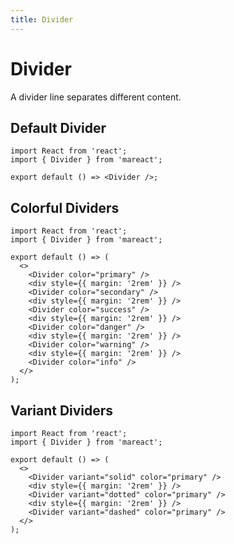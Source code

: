 ```yaml
---
title: Divider
---
```


# Divider

A divider line separates different content.

## Default Divider

```tsx
import React from 'react';
import { Divider } from 'mareact';

export default () => <Divider />;
```

## Colorful Dividers

```tsx
import React from 'react';
import { Divider } from 'mareact';

export default () => (
  <>
    <Divider color="primary" />
    <div style={{ margin: '2rem' }} />
    <Divider color="secondary" />
    <div style={{ margin: '2rem' }} />
    <Divider color="success" />
    <div style={{ margin: '2rem' }} />
    <Divider color="danger" />
    <div style={{ margin: '2rem' }} />
    <Divider color="warning" />
    <div style={{ margin: '2rem' }} />
    <Divider color="info" />
  </>
);
```

## Variant Dividers

```tsx
import React from 'react';
import { Divider } from 'mareact';

export default () => (
  <>
    <Divider variant="solid" color="primary" />
    <div style={{ margin: '2rem' }} />
    <Divider variant="dotted" color="primary" />
    <div style={{ margin: '2rem' }} />
    <Divider variant="dashed" color="primary" />
  </>
);
```

<API src="../../src/Divider/index.tsx"></API>

